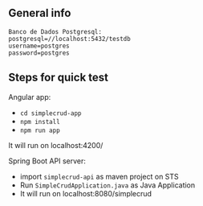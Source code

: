 ## General info
```
Banco de Dados Postgresql:
postgresql=//localhost:5432/testdb
username=postgres
password=postgres
```

## Steps for quick test
Angular app:
- `cd simplecrud-app`
- `npm install`
- `npm run app`

It will run on localhost:4200/

Spring Boot API server:
- import `simplecrud-api` as maven project on STS
- Run `SimpleCrudApplication.java` as Java Application
- It will run on localhost:8080/simplecrud
